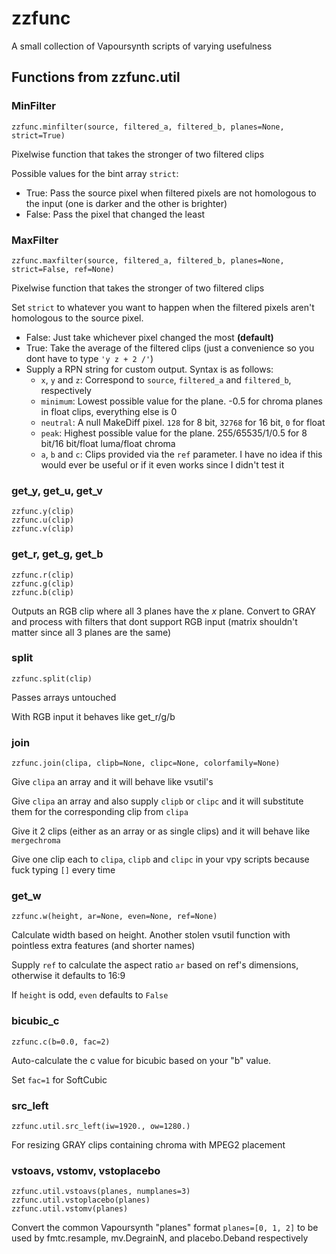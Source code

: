 # zzfunc
A small collection of Vapoursynth scripts of varying usefulness

## Functions from zzfunc.util

### MinFilter
```
zzfunc.minfilter(source, filtered_a, filtered_b, planes=None, strict=True)
```
Pixelwise function that takes the stronger of two filtered clips

Possible values for the bint array `strict`:

 - True: Pass the source pixel when filtered pixels are not homologous to the input (one is darker and the other is brighter)
 - False: Pass the pixel that changed the least
 
### MaxFilter
```
zzfunc.maxfilter(source, filtered_a, filtered_b, planes=None, strict=False, ref=None)
```
Pixelwise function that takes the stronger of two filtered clips

Set `strict` to whatever you want to happen when the filtered pixels aren't homologous to the source pixel.
- False: Just take whichever pixel changed the most **(default)**
- True: Take the average of the filtered clips (just a convenience so you dont have to type `'y z + 2 /'`)
- Supply a RPN string for custom output. Syntax is as follows:
  - `x`, `y` and `z`: Correspond to `source`, `filtered_a` and `filtered_b`, respectively
  - `minimum`: Lowest possible value for the plane. -0.5 for chroma planes in float clips, everything else is 0
  - `neutral`: A null MakeDiff pixel. `128` for 8 bit, `32768` for 16 bit, `0` for float
  - `peak`: Highest possible value for the plane. 255/65535/1/0.5 for 8 bit/16 bit/float luma/float chroma
  - `a`, `b` and `c`: Clips provided via the `ref` parameter. I have no idea if this would ever be useful or if it even works since I didn't test it
 
### get_y, get_u, get_v
```
zzfunc.y(clip)
zzfunc.u(clip)
zzfunc.v(clip)
```
### get_r, get_g, get_b
```
zzfunc.r(clip)
zzfunc.g(clip)
zzfunc.b(clip)
```
Outputs an RGB clip where all 3 planes have the *x* plane. Convert to GRAY and process with filters that dont support RGB input (matrix shouldn't matter since all 3 planes are the same)
### split
```
zzfunc.split(clip)
```
Passes arrays untouched

With RGB input it behaves like get_r/g/b
### join
```
zzfunc.join(clipa, clipb=None, clipc=None, colorfamily=None)
```
Give `clipa` an array and it will behave like vsutil's

Give `clipa` an array and also supply `clipb` or `clipc` and it will substitute them for the corresponding clip from `clipa`

Give it 2 clips (either as an array or as single clips) and it will behave like `mergechroma`

Give one clip each to `clipa`, `clipb` and `clipc` in your vpy scripts because fuck typing `[]` every time
### get_w
```
zzfunc.w(height, ar=None, even=None, ref=None)
```
Calculate width based on height. Another stolen vsutil function with pointless extra features (and shorter names)

Supply `ref` to calculate the aspect ratio `ar` based on ref's dimensions, otherwise it defaults to 16:9

If `height` is odd, `even` defaults to `False`
### bicubic_c
```
zzfunc.c(b=0.0, fac=2)
```
Auto-calculate the c value for bicubic based on your "b" value.

Set `fac=1` for SoftCubic
### src_left
```
zzfunc.util.src_left(iw=1920., ow=1280.)
```
For resizing GRAY clips containing chroma with MPEG2 placement
### vstoavs, vstomv, vstoplacebo
```
zzfunc.util.vstoavs(planes, numplanes=3)
zzfunc.util.vstoplacebo(planes)
zzfunc.util.vstomv(planes)
```
Convert the common Vapoursynth "planes" format `planes=[0, 1, 2]` to be used by fmtc.resample, mv.DegrainN, and placebo.Deband respectively
